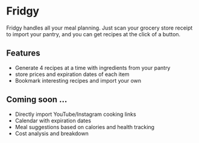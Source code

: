 # Fridgy

Fridgy handles all your meal planning. Just scan your grocery store receipt to import your pantry, and you can get recipes at the click of a button. 

## Features
- Generate 4 recipes at a time with ingredients from your pantry
- store prices and expiration dates of each item
- Bookmark interesting recipes and import your own

## Coming soon ...
- Directly import YouTube/Instagram cooking links
- Calendar with expiration dates
- Meal suggestions based on calories and health tracking
- Cost analysis and breakdown
